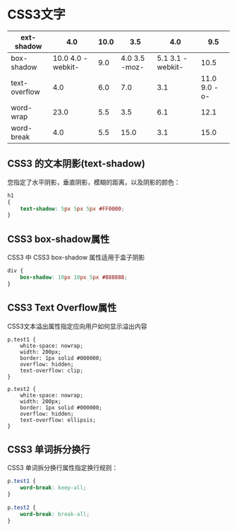 # CSS3文字

| ext-shadow    | 4.0               | 10.0 | 3.5           | 4.0              | 9.5          |
| ------------- | ----------------- | ---- | ------------- | ---------------- | ------------ |
| box-shadow    | 10.0 4.0 -webkit- | 9.0  | 4.0 3.5 -moz- | 5.1 3.1 -webkit- | 10.5         |
| text-overflow | 4.0               | 6.0  | 7.0           | 3.1              | 11.0 9.0 -o- |
| word-wrap     | 23.0              | 5.5  | 3.5           | 6.1              | 12.1         |
| word-break    | 4.0               | 5.5  | 15.0          | 3.1              | 15.0         |

## CSS3 的文本阴影(text-shadow)

您指定了水平阴影，垂直阴影，模糊的距离，以及阴影的颜色：

```css
h1
{
    text-shadow: 5px 5px 5px #FF0000;
}
```



## CSS3 box-shadow属性

CSS3 中 CSS3 box-shadow 属性适用于盒子阴影

```css
div {
    box-shadow: 10px 10px 5px #888888;
}
```



## CSS3 Text Overflow属性

CSS3文本溢出属性指定应向用户如何显示溢出内容

```
p.test1 {
    white-space: nowrap; 
    width: 200px; 
    border: 1px solid #000000;
    overflow: hidden;
    text-overflow: clip; 
}
 
p.test2 {
    white-space: nowrap; 
    width: 200px; 
    border: 1px solid #000000;
    overflow: hidden;
    text-overflow: ellipsis; 
}
```

## CSS3 单词拆分换行

CSS3 单词拆分换行属性指定换行规则：

```css
p.test1 {
    word-break: keep-all;
}
 
p.test2 {
    word-break: break-all;
}
```

